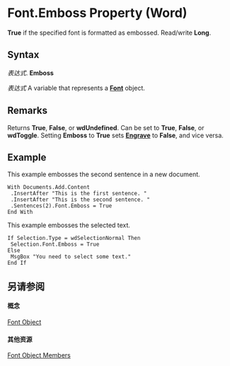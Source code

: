 
# Font.Emboss Property (Word)

 **True** if the specified font is formatted as embossed. Read/write **Long**.


## Syntax

 _表达式_. **Emboss**

 _表达式_ A variable that represents a **[Font](bc97f4df-fc81-d6c8-e99a-d50dc793b7ae.md)** object.


## Remarks

Returns  **True**, **False**, or **wdUndefined**. Can be set to **True**, **False**, or **wdToggle**. Setting **Emboss** to **True** sets **[Engrave](9d062637-05c8-d1c9-2231-23439bed30b9.md)** to **False**, and vice versa.


## Example

This example embosses the second sentence in a new document.


```
With Documents.Add.Content 
 .InsertAfter "This is the first sentence. " 
 .InsertAfter "This is the second sentence. " 
 .Sentences(2).Font.Emboss = True 
End With
```

This example embosses the selected text.




```
If Selection.Type = wdSelectionNormal Then 
 Selection.Font.Emboss = True 
Else 
 MsgBox "You need to select some text." 
End If
```


## 另请参阅


#### 概念


[Font Object](bc97f4df-fc81-d6c8-e99a-d50dc793b7ae.md)
#### 其他资源


[Font Object Members](http://msdn.microsoft.com/library/04a3c706-4062-09bc-70d9-cef3748a7d57%28Office.15%29.aspx)